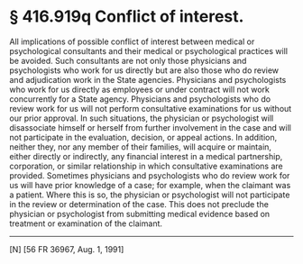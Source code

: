 # § 416.919q   Conflict of interest.

All implications of possible conflict of interest between medical or psychological consultants and their medical or psychological practices will be avoided. Such consultants are not only those physicians and psychologists who work for us directly but are also those who do review and adjudication work in the State agencies. Physicians and psychologists who work for us directly as employees or under contract will not work concurrently for a State agency. Physicians and psychologists who do review work for us will not perform consultative examinations for us without our prior approval. In such situations, the physician or psychologist will disassociate himself or herself from further involvement in the case and will not participate in the evaluation, decision, or appeal actions. In addition, neither they, nor any member of their families, will acquire or maintain, either directly or indirectly, any financial interest in a medical partnership, corporation, or similar relationship in which consultative examinations are provided. Sometimes physicians and psychologists who do review work for us will have prior knowledge of a case; for example, when the claimant was a patient. Where this is so, the physician or psychologist will not participate in the review or determination of the case. This does not preclude the physician or psychologist from submitting medical evidence based on treatment or examination of the claimant.



---

[N] [56 FR 36967, Aug. 1, 1991]




